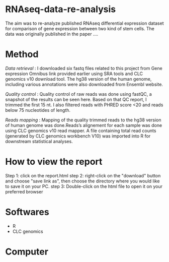 # RNAseq-data-re-analysis
The aim was to re-analyze published RNAseq differential expression dataset for comparison of gene expression between two kind of stem cells. 
The data was originally published in the paper ....

# Method
*Data retrieval* : I downloaded six fastq files related to this project from Gene expression Omnibus link provided earlier using SRA tools and CLC genomics v10 download tool. The hg38 version of the human genome, including various annotations were also downloaded from Ensembl website.

*Quality control* : Quality control of raw reads was done using fastQC, a snapshot of the results can be seen here. Based on that QC report, I trimmed the first 15 nt. I also filtered reads with PHRED score <20 and reads below 75 nucleotides of length.

*Reads mapping* : Mapping of the quality trimmed reads to the hg38 version of human genome was done.Reads’s alignement for each sample was done using CLC genomics v10 read mapper.  A file containing total read counts (generated by CLC genomics workbench V10) was imported into R for downstream statistical analyses.  

# How to view the report
Step 1: click on the report.html
step 2: right-click on the "download" button and choose "save link as", then choose the directory where you would like to save it on your PC. 
step 3: Double-click on the html file to open it on your preferred browser

# Softwares
- R
- CLC genomics 

# Computer


